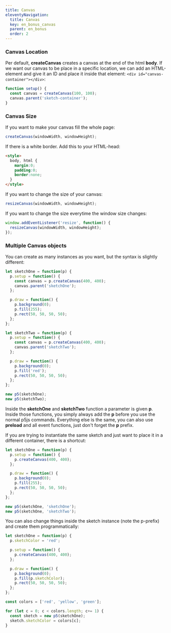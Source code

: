```yaml
---
title: Canvas
eleventyNavigation:
  title: Canvas
  key: en_bonus_canvas
  parent: en_bonus
  order: 2
---
```


### Canvas Location

Per default, **createCanvas** creates a canvas at the end of the html **body**. If we want our canvas to be place in a specific location, we can add an HTML-element and give it an ID and place it inside that element: `<div id="canvas-container"></div>`:

```js
function setup() {
  const canvas = createCanvas(100, 100);
  canvas.parent('sketch-container');
}
```

### Canvas Size

If you want to make your canvas fill the whole page:

```js
createCanvas(windowWidth, windowHeight);
```

If there is a white border. Add this to your HTML-head:

```html
<style>
  body, html {
    margin:0;
    padding:0;
    border:none;
  }
</style>
```

If you want to change the size of your canvas:

```js
resizeCanvas(windowWidth, windowHeight);
```

If you want to change the size everytime the window size changes:

```js
window.addEventListener('resize', function() {
  resizeCanvas(windowWidth, windowHeight);
});
```

### Multiple Canvas objects

You can create as many instances as you want, but the syntax is slightly different:

```js
let sketchOne = function(p) {
  p.setup = function() {
    const canvas = p.createCanvas(400, 400);
    canvas.parent('sketchOne');
  };

  p.draw = function() {
    p.background(0);
    p.fill(255);
    p.rect(50, 50, 50, 50);
  };
};

let sketchTwo = function(p) {
  p.setup = function() {
    const canvas = p.createCanvas(400, 400);
    canvas.parent('sketchTwo');
  };

  p.draw = function() {
    p.background(0);
    p.fill('red');
    p.rect(50, 50, 50, 50);
  };
};

new p5(sketchOne);
new p5(sketchTwo);
```

Inside the **sketchOne** and **sketchTwo** function a parameter is given **p**. Inside those functions, you simply always add the **p** before you use the normal p5js commands. Everything else is the same, you can also use **preload** and all event functions, just don't forget the **p** prefix.

If you are trying to instantiate the same sketch and just want to place it in a different container, there is a shortcut:

```js
let sketchOne = function(p) {
  p.setup = function() {
    p.createCanvas(400, 400);
  };

  p.draw = function() {
    p.background(0);
    p.fill(255);
    p.rect(50, 50, 50, 50);
  };
};

new p5(sketchOne, 'sketchOne');
new p5(sketchOne, 'sketchTwo');
```

You can also change things inside the sketch instance (note the p-prefix) and create them programmatically:

```js
let sketchOne = function(p) {
  p.sketchColor = 'red';

  p.setup = function() {
    p.createCanvas(400, 400);
  };

  p.draw = function() {
    p.background(0);
    p.fill(p.sketchColor);
    p.rect(50, 50, 50, 50);
  };
};

const colors = ['red', 'yellow', 'green'];

for (let c = 0; c < colors.length; c+= 1) {
  const sketch = new p5(sketchOne);
  sketch.sketchColor = colors[c];
}
```
